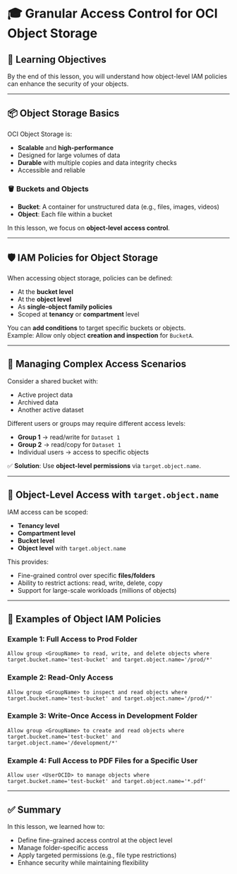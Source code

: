 # 🎓 Granular Access Control for OCI Object Storage

## 🧠 Learning Objectives
By the end of this lesson, you will understand how object-level IAM policies can enhance the security of your objects.

---

## 📦 Object Storage Basics

OCI Object Storage is:

- **Scalable** and **high-performance**
- Designed for large volumes of data
- **Durable** with multiple copies and data integrity checks
- Accessible and reliable

### 🪣 Buckets and Objects

- **Bucket**: A container for unstructured data (e.g., files, images, videos)
- **Object**: Each file within a bucket

In this lesson, we focus on **object-level access control**.

---

## 🛡️ IAM Policies for Object Storage

When accessing object storage, policies can be defined:

- At the **bucket level**
- At the **object level**
- As **single-object family policies**
- Scoped at **tenancy** or **compartment** level

You can **add conditions** to target specific buckets or objects.  
Example: Allow only object **creation and inspection** for `BucketA`.

---

## 🔄 Managing Complex Access Scenarios

Consider a shared bucket with:

- Active project data
- Archived data
- Another active dataset

Different users or groups may require different access levels:

- **Group 1** → read/write for `Dataset 1`
- **Group 2** → read/copy for `Dataset 1`
- Individual users → access to specific objects

✅ **Solution**: Use **object-level permissions** via `target.object.name`.

---

## 🧩 Object-Level Access with `target.object.name`

IAM access can be scoped:

- **Tenancy level**
- **Compartment level**
- **Bucket level**
- **Object level** with `target.object.name`

This provides:

- Fine-grained control over specific **files/folders**
- Ability to restrict actions: read, write, delete, copy
- Support for large-scale workloads (millions of objects)

---

## 🧪 Examples of Object IAM Policies

### Example 1: Full Access to Prod Folder
```plaintext
Allow group <GroupName> to read, write, and delete objects where target.bucket.name='test-bucket' and target.object.name='/prod/*'
```

### Example 2: Read-Only Access
```plaintext
Allow group <GroupName> to inspect and read objects where target.bucket.name='test-bucket' and target.object.name='/prod/*'
```

### Example 3: Write-Once Access in Development Folder
```plaintext
Allow group <GroupName> to create and read objects where target.bucket.name='test-bucket' and target.object.name='/development/*'
```

### Example 4: Full Access to PDF Files for a Specific User
```plaintext
Allow user <UserOCID> to manage objects where target.bucket.name='test-bucket' and target.object.name='*.pdf'
```

---

## ✅ Summary
In this lesson, we learned how to:
- Define fine-grained access control at the object level
- Manage folder-specific access
- Apply targeted permissions (e.g., file type restrictions)
- Enhance security while maintaining flexibility
